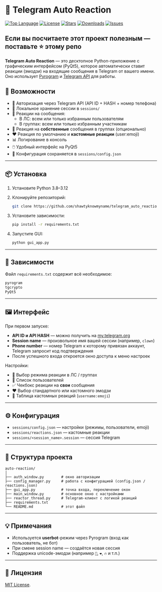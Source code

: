 # 🤡 Telegram Auto Reaction

[![Top Language](https://img.shields.io/github/languages/top/shawtyknowmyname/telegram_auto_reaction)](https://github.com/shawtyknowmyname/telegram_auto_reaction)
[![License](https://img.shields.io/github/license/shawtyknowmyname/telegram_auto_reaction)](https://github.com/shawtyknowmyname/telegram_auto_reaction/blob/main/LICENSE)
[![Stars](https://img.shields.io/github/stars/shawtyknowmyname/telegram_auto_reaction)](https://github.com/shawtyknowmyname/telegram_auto_reaction/stargazers)
[![Downloads](https://img.shields.io/github/downloads/shawtyknowmyname/telegram_auto_reaction/total)](https://github.com/shawtyknowmyname/telegram_auto_reaction/releases)
[![Issues](https://img.shields.io/github/issues/shawtyknowmyname/telegram_auto_reaction)](https://github.com/shawtyknowmyname/telegram_auto_reaction/issues)

## Если вы посчитаете этот проект полезным — поставьте :star: этому репо

**Telegram Auto Reaction** — это десктопное Python-приложение с графическим интерфейсом (PyQt5), которое автоматически ставит реакции (эмодзи) на входящие сообщения в Telegram от вашего имени. Оно использует [Pyrogram](https://docs.pyrogram.org/) и [Telegram API](https://core.telegram.org/api) для работы.

## 🚀 Возможности

- 🔐 Авторизация через Telegram API (API ID + HASH + номер телефона)
- 📂 Локальное хранение сессии в `sessions/`
- 💬 Реакции на сообщения:
  - В ЛС: всем или только избранным пользователям
  - В группах: всем или только избранным участникам
- 👤 Реакция на **собственные** сообщения в группах (опционально)
- ❤️ Реакция по умолчанию и **кастомные реакции** (user:emoji)
- 📊 Логирование в консоль
- 🖱️ Удобный интерфейс на PyQt5
- 🧠 Конфигурация сохраняется в `sessions/config.json`

---

## 📦 Установка

1. Установите Python 3.8–3.12
2. Клонируйте репозиторий:
   ```bash
   git clone https://github.com/shawtyknowmyname/telegram_auto_reaction.git
   ```
3. Установите зависимости:
   ```bash
   pip install -r requirements.txt
   ```

4. Запустите GUI:
   ```bash
   python gui_app.py
   ```

---

## 🧰 Зависимости

Файл `requirements.txt` содержит всё необходимое:
```txt
pyrogram
tgcrypto
PyQt5
```

---

## 🖼️ Интерфейс

При первом запуске:
- **API ID и API HASH** — можно получить на [my.telegram.org](https://my.telegram.org/auth)
- **Session name** — произвольное имя вашей сессии (например, `clown`)
- **Phone number** — номер Telegram к которому привязан аккаунт, Telegram запросит код подтверждения
- После успешного входа откроется окно доступа к меню настроек

Настройки:
- 🔘 Выбор режима реакции в ЛС / группах
- 📜 Список пользователей
- ✅ Чекбокс реакции на **свои** сообщения
- ❤️ Выбор стандартного или кастомного эмодзи
- 📝 Таблица кастомных реакций (`username:emoji`)

---

## ⚙️ Конфигурация

- `sessions/config.json` — настройки (режимы, пользователи, emoji)
- `sessions/reactions.json` — кастомные реакции
- `sessions/<session_name>.session` — сессия Telegram

---

## 🧾 Структура проекта

```
auto-reaction/
│
├── auth_window.py        # окно авторизации
├── config_manager.py     # работа с конфигурацией (config.json / reactions.json)
├── gui_app.py            # точка входа, переключение окон
├── main_window.py        # основное окно с настройками
├── reactor_thread.py     # Telegram-клиент с логикой реакций
├── requirements.txt
└── README.md             # этот файл
```

---

## 💡 Примечания

- Используется **userbot**-режим через Pyrogram (вход как пользователь, не бот)
- При смене session name — создаётся новая сессия
- Поддержка unicode-эмодзи (например `🤡`, `❤️`, `🔥` и т.п.)

---

## 📜 Лицензия

[MIT License](https://github.com/shawtyknowmyname/telegram_auto_reaction/blob/main/LICENSE).
